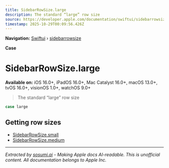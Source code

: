 ```yaml
---
title: SidebarRowSize.large
description: The standard “large” row size
source: https://developer.apple.com/documentation/swiftui/sidebarrowsize/large
timestamp: 2025-10-29T00:09:56.426Z
---
```


**Navigation:** [Swiftui](/documentation/swiftui) › [sidebarrowsize](/documentation/swiftui/sidebarrowsize)

**Case**

# SidebarRowSize.large

**Available on:** iOS 16.0+, iPadOS 16.0+, Mac Catalyst 16.0+, macOS 13.0+, tvOS 16.0+, visionOS 1.0+, watchOS 9.0+

> The standard “large” row size

```swift
case large
```

## Getting row sizes

- [SidebarRowSize.small](/documentation/swiftui/sidebarrowsize/small)
- [SidebarRowSize.medium](/documentation/swiftui/sidebarrowsize/medium)

---

*Extracted by [sosumi.ai](https://sosumi.ai) - Making Apple docs AI-readable.*
*This is unofficial content. All documentation belongs to Apple Inc.*
